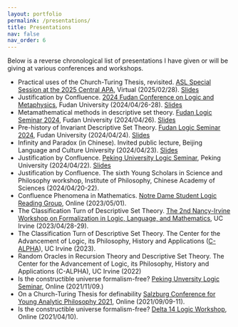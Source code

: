```yaml
---
layout: portfolio
permalink: /presentations/
title: Presentations
nav: false
nav_order: 6
---
```

Below is a reverse chronological list of presentations I have given or will be giving at various conferences and workshops. 
- Practical uses of the Church-Turing Thesis, revisited. [ASL Special Session at the 2025 Central APA](https://www.apaonline.org/BlankCustom.asp?page=2025central), Virtual (2025/02/28). [Slides](practical_CTT_APA_Central_2025.pdf)
- Justification by Confluence. [2024 Fudan Conference on Logic and Metaphysics](http://logic.fudan.edu.cn/event2024/fclm), Fudan University (2024/04/26-28). [Slides](justification_by_confluence_pku_2024.pdf)
- Metamathematical methods in descriptive set theory. [Fudan Logic Seminar 2024](http://logic.fudan.edu.cn/event2024/seminar), Fudan University (2024/04/26). [Slides](metamath_in_DST_Fudan_2024.pdf)
- Pre-history of Invariant Descriptive Set Theory. [Fudan Logic Seminar 2024](http://logic.fudan.edu.cn/event2024/seminar), Fudan University (2024/04/24). [Slides](prehistory_IDST_Fudan_2024.pdf)
- Infinity and Paradox (in Chinese). Invited public lecture, Beijing Language and Culture University (2024/04/23). [Slides](infinity_paradox_chinese.pdf)
- Justification by Confluence. [Peking University Logic Seminar](https://logic.pku.edu.cn/xzdt/ltjh/535510.htm), Peking University (2024/04/22). [Slides](justification_by_confluence_pku_2024.pdf)
- Justification by Confluence. The sixth Young Scholars in Science and Philosophy workshop, Institute of Philosophy, Chinese Academy of Sciences (2024/04/20-22).
- Confluence Phenomena in Mathematics. [Notre Dame Student Logic Reading Group](https://sites.nd.edu/yuanshan-li/logic-reading-group/), Online (2023/05/01).
- The Classification Turn of Descriptive Set Theory. [The 2nd Nancy-Irvine Workshop on Formalization in Logic, Language, and Mathematics](https://www.socsci.uci.edu/newsevents/events/2023/2023-04-28-nancy-irvine-workshop.php), UC Irvine (2023/04/28-29).
- The Classification Turn of Descriptive Set Theory. The Center for the Advancement of Logic, its Philosophy, History and Applications ([C-ALPHA](https://www.calpha.socsci.uci.edu/index.php)), UC Irvine (2023).
- Random Oracles in Recursion Theory and Descriptive Set Theory. The Center for the Advancement of Logic, its Philosophy, History and Applications (C-ALPHA), UC Irvine (2022)
- Is the constructible universe formalism-free? [Peking Unversity Logic Seminar](https://logic.pku.edu.cn/xzdt/ltjh/517709.htm), Online (2021/11/09.)
- On a Church-Turing Thesis for definability [Salzburg Conference for Young Analytic Philosophy 2021](https://sophia-conference.org/), Online (2021/09/09-11).
- Is the constructible universe formalism-free? [Delta 14 Logic Workshop](https://sites.google.com/view/gshen/meetings/delta_14), Online (2021/04/10).

